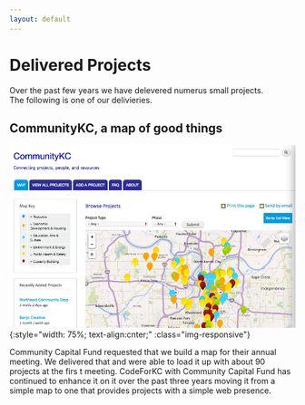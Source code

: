 ```yaml
---
layout: default
---
```


# Delivered Projects

Over the past few years we have delevered numerus small projects.  
The following is one of our delivieries.

## CommunityKC, a map of good things

![Screen shot of CommunityKC.org](/images/community-kc-2.gif){:style="width: 75%; text-align:cnter;" :class="img-responsive"}


Community Capital Fund requested that we build a map for their annual meeting. 
We delivered that and were able to load it up with about 90 projects at the firs
t meeting.
CodeForKC with Community Capital Fund has continued to enhance it on it over the past three years
moving it from a simple map to one that provides projects with a simple web presence.


